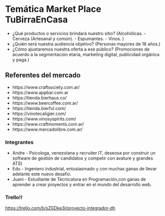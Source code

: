 
     
<h1>Temática Market Place TuBirraEnCasa</h1>

<ul>
<li>¿Qué productos o servicios brindará nuestro sitio? (Alcohólicas. 
- Cerveza (Artesanal y común). 
- Espumantes.
- Vinos.
)
</li>
<li>¿Quién será nuestra audiencia objetivo? (Personas mayores de 18 años.)</li>
<li>¿Cómo ajustaremos nuestra oferta a ese público? (Promociones de acuerdo a la segmentación etaria, marketing digital, publicidad orgánica y paga.)</li>
</ul>

 
 <h2>Referentes del mercado</h2>
 
<ul>
  <li>https://www.craftsociety.com.ar/</li>
  <li>https://www.appbar.com.ar</li>
  <li>https://tienda.bierhaus.co/</li>
  <li>https://www.beercoffee.com.ar/</li>
  <li>https://tienda.bierful.com/</li>
  <li>https://vinotecaligier.com/</li>
  <li>https://www.vinosyspirits.com/</li>
  <li>https://www.craftmoments.com.ar/</li>
  <li>https://www.mercadolibre.com.ar/</li>
</ul>

  <h3>Integrantes</h3>

  <ul>
<li>Andre - Psicologa, venezolana y recruiter IT, deseosa por construir un software de gestión de candidatos y competir con avature y grandes ATS)</li>
<li>Edu - Ingeniero industrial, entusiasmado y con muchas ganas de llevar adelante este nuevo desafío.</li>
<li>Juani - Estudiante de Técnicatura en Programación,con ganas de aprender a crear proyectos y entrar en el mundo del desarrollo web.</li>
</ul>

 <h3>Trello!!</h3>

 https://trello.com/b/sZGDke3j/proyecto-integrador-dh

